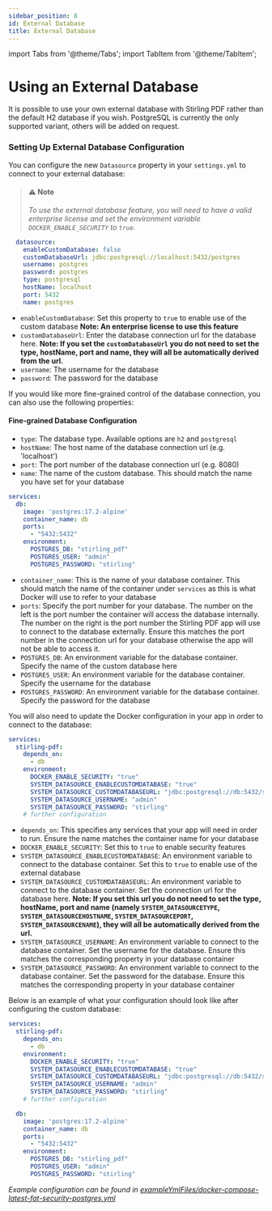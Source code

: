 ```yaml
---
sidebar_position: 8
id: External Database
title: External Database
---
```

import Tabs from '@theme/Tabs';
import TabItem from '@theme/TabItem';


# Using an External Database

It is possible to use your own external database with Stirling PDF rather than the default H2 database if you wish. 
PostgreSQL is currently the only supported variant, others will be added on request.

### Setting Up External Database Configuration
You can configure the new `Datasource` property in your `settings.yml` to connect to your external database:

> #### ⚠️ Note
> _To use the external database feature, you will need to have a valid enterprise license and set the environment variable `DOCKER_ENABLE_SECURITY` to `true`._

<Tabs groupId="external-db-config">
  <TabItem value="settings" label="Settings File">

```yaml
  datasource:
    enableCustomDatabase: false
    customDatabaseUrl: jdbc:postgresql://localhost:5432/postgres
    username: postgres
    password: postgres
    type: postgresql
    hostName: localhost
    port: 5432 
    name: postgres
```

- `enableCustomDatabase`: Set this property to `true` to enable use of the custom database **Note: An enterprise license to use this feature**
- `customDatabaseUrl`: Enter the database connection url for the database here. **Note: If you set the `customDatabaseUrl` you do not need to set the type, hostName, port and name, they will all be automatically derived from the url.**
- `username`: The username for the database
- `password`: The password for the database

If you would like more fine-grained control of the database connection, you can also use the following properties:

#### Fine-grained Database Configuration
- `type`: The database type. Available options are `h2` and `postgresql`
- `hostName`: The host name of the database connection url (e.g. 'localhost')
- `port`: The port number of the database connection url (e.g. 8080)
- `name`: The name of the custom database. This should match the name you have set for your database

</TabItem>
  <TabItem value="docker" label="Docker Compose">

```yaml
services:
  db:
    image: 'postgres:17.2-alpine'
    container_name: db
    ports:
      - "5432:5432"
    environment:
      POSTGRES_DB: "stirling_pdf"
      POSTGRES_USER: "admin"
      POSTGRES_PASSWORD: "stirling"
```

- `container_name`: This is the name of your database container. This should match the name of the container under `services` as this is what Docker will use to refer to your database
- `ports`: Specify the port number for your database. The number on the left is the port number the container will access the database internally. The number on the right is the port number the Stirling PDF app will use to connect to the database externally. Ensure this matches the port number in the connection url for your database otherwise the app will not be able to access it.
- `POSTGRES_DB`: An environment variable for the database container. Specify the name of the custom database here
- `POSTGRES_USER`: An environment variable for the database container. Specify the username for the database
- `POSTGRES_PASSWORD`: An environment variable for the database container. Specify the password for the database

You will also need to update the Docker configuration in your app in order to connect to the database:

```yaml
services:
  stirling-pdf:
    depends_on:
      - db
    environment:
      DOCKER_ENABLE_SECURITY: "true"
      SYSTEM_DATASOURCE_ENABLECUSTOMDATABASE: "true"
      SYSTEM_DATASOURCE_CUSTOMDATABASEURL: "jdbc:postgresql://db:5432/stirling_pdf"
      SYSTEM_DATASOURCE_USERNAME: "admin"
      SYSTEM_DATASOURCE_PASSWORD: "stirling"
    # further configuration
```

- `depends_on`: This specifies any services that your app will need in order to run. Ensure the name matches the container name for your database
- `DOCKER_ENABLE_SECURITY`: Set this to `true` to enable security features
- `SYSTEM_DATASOURCE_ENABLECUSTOMDATABASE`: An environment variable to connect to the database container. Set this to `true` to enable use of the external database
- `SYSTEM_DATASOURCE_CUSTOMDATABASEURL`: An environment variable to connect to the database container. Set the connection url for the database here. **Note: If you set this url you do not need to set the type, hostName, port and name (namely `SYSTEM_DATASOURCETYPE`, `SYSTEM_DATASOURCEHOSTNAME`, `SYSTEM_DATASOURCEPORT`, `SYSTEM_DATASOURCENAME`), they will all be automatically derived from the url.**
- `SYSTEM_DATASOURCE_USERNAME`: An environment variable to connect to the database container. Set the username for the database. Ensure this matches the corresponding property in your database container
- `SYSTEM_DATASOURCE_PASSWORD`: An environment variable to connect to the database container. Set the password for the database. Ensure this matches the corresponding property in your database container

Below is an example of what your configuration should look like after configuring the custom database:

```yaml
services:
  stirling-pdf:
    depends_on:
      - db
    environment:
      DOCKER_ENABLE_SECURITY: "true"
      SYSTEM_DATASOURCE_ENABLECUSTOMDATABASE: "true"
      SYSTEM_DATASOURCE_CUSTOMDATABASEURL: "jdbc:postgresql://db:5432/stirling_pdf"
      SYSTEM_DATASOURCE_USERNAME: "admin"
      SYSTEM_DATASOURCE_PASSWORD: "stirling"
    # further configuration

  db:
    image: 'postgres:17.2-alpine'
    container_name: db
    ports:
      - "5432:5432"
    environment:
      POSTGRES_DB: "stirling_pdf"
      POSTGRES_USER: "admin"
      POSTGRES_PASSWORD: "stirling"
```

  </TabItem>
</Tabs>

*Example configuration can be found in [exampleYmlFiles/docker-compose-latest-fat-security-postgres.yml](https://github.com/Stirling-Tools/Stirling-PDF/blob/428b4238e3a7280d71697d994a66174a250387a7/exampleYmlFiles/docker-compose-latest-fat-security-postgres.yml)*